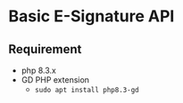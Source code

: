 # Basic E-Signature API

## Requirement

* php 8.3.x
* GD PHP extension
  * `sudo apt install php8.3-gd`

